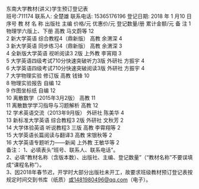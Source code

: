 东南大学教材(讲义)学生预订登记表								
 班号:711174    联系人: 全楚雄     联系电话: 15365176196   登记日期: 2018 年 1 月10 日								
序号	教   材   名   称	出版社	主编	价格/元	优惠价/元	登记数量/册	累计金额/元	备  注
1	物理学六版上、下册	高教	马文蔚等			12		
2	新大学英语 综合教程4（鼎新版）	高教	余渭深			4		
3	新大学英语 同步练习4（鼎新版）	高教	余渭深			3		
4	全新版大学英语 视听阅读3 2版	上外教	李宵翔			3		
5	大学英语四级考试710分快速突破听力3版	外研社	方振宇			4		
6	大学英语四级考试710分快速突破阅读3版	外研社	方振宇			4		
7	大学物理实验 修订版	高教 	钱锋			10		
8	物理实验报告 	自编 				12		
9	作图坐标纸	自编 				12		
10	离散数学（2015年3月2版）	高教				11		
11	离散数学学习指导与习题解析	高教				12		
12	学术英语交流（2013年9月版）	外研社	陈美华			4		
13	新标准大学英语 综合教程3 2版	外研社	文秋芳			2		
14	大学体验英语 听说教程3 三版	高教	李霄翔等			2		
15	大学英语长篇阅读与翻译3	高教	宋银秋等			2		
16	大学英语专题听力——新闻	上外教	王敏华等			2		
备注：	1、必填表头“班号、联系人、联系电话”。							
	2、必填“教材名称（含版本数）、出版社、主编、登记数量”（“教材名称”不要误填成“课程名称”）。							
	3、因2018年春节迟，开学时大部分出版社未开工，故要求班级教材预订登记表按规定时间交到书库（纸质）或1481980496@qq.com（电子）。							
								
								
								
								
								
								
